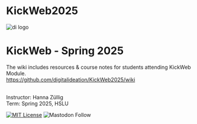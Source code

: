 # KickWeb2025


![di logo](https://github.com/digitalideation/comppx_h2001/blob/master/docs/assets/images/di-logo-small.jpg?raw=true "di logo")


# KickWeb - Spring 2025

The wiki includes resources & course notes for students attending KickWeb Module. <br/>
https://github.com/digitalideation/KickWeb2025/wiki <br/><br/>

Instructor: Hanna Züllig<br/>
Term: Spring 2025, HSLU<br/>



[![MIT License](https://img.shields.io/badge/license-MIT-blue.svg)](http://opensource.org/licenses/MIT)
![Mastodon Follow](https://img.shields.io/mastodon/follow/109315060138063198?domain=https%3A%2F%2Fswiss.social&style=social)
